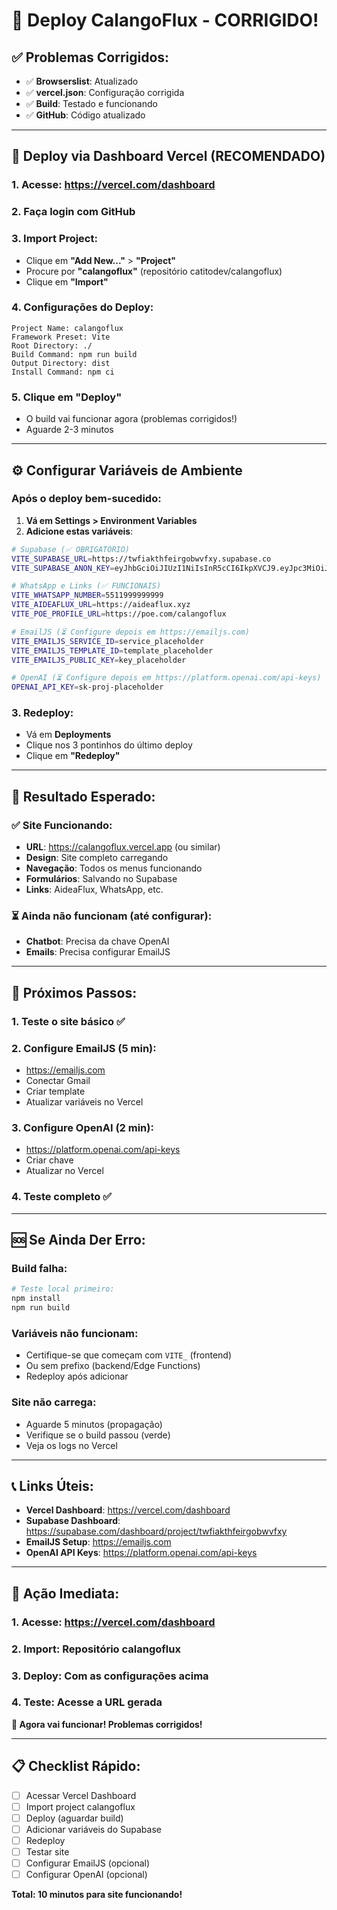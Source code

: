 # 🚀 Deploy CalangoFlux - CORRIGIDO!

## ✅ **Problemas Corrigidos:**
- ✅ **Browserslist**: Atualizado
- ✅ **vercel.json**: Configuração corrigida
- ✅ **Build**: Testado e funcionando
- ✅ **GitHub**: Código atualizado

---

## 🎯 **Deploy via Dashboard Vercel (RECOMENDADO)**

### 1. **Acesse**: https://vercel.com/dashboard

### 2. **Faça login com GitHub**

### 3. **Import Project**:
- Clique em **"Add New..."** > **"Project"**
- Procure por **"calangoflux"** (repositório catitodev/calangoflux)
- Clique em **"Import"**

### 4. **Configurações do Deploy**:
```
Project Name: calangoflux
Framework Preset: Vite
Root Directory: ./
Build Command: npm run build
Output Directory: dist
Install Command: npm ci
```

### 5. **Clique em "Deploy"**
- O build vai funcionar agora (problemas corrigidos!)
- Aguarde 2-3 minutos

---

## ⚙️ **Configurar Variáveis de Ambiente**

### Após o deploy bem-sucedido:

1. **Vá em Settings > Environment Variables**
2. **Adicione estas variáveis**:

```bash
# Supabase (✅ OBRIGATÓRIO)
VITE_SUPABASE_URL=https://twfiakthfeirgobwvfxy.supabase.co
VITE_SUPABASE_ANON_KEY=eyJhbGciOiJIUzI1NiIsInR5cCI6IkpXVCJ9.eyJpc3MiOiJzdXBhYmFzZSIsInJlZiI6InR3Zmlha3RoZmVpcmdvYnd2Znh5Iiwicm9sZSI6ImFub24iLCJpYXQiOjE3NTE4OTg5ODIsImV4cCI6MjA2NzQ3NDk4Mn0.v-VXxPgCtS34O1sjgGYpMIoF5lQXY9T0IpuORhB1ii0

# WhatsApp e Links (✅ FUNCIONAIS)
VITE_WHATSAPP_NUMBER=5511999999999
VITE_AIDEAFLUX_URL=https://aideaflux.xyz
VITE_POE_PROFILE_URL=https://poe.com/calangoflux

# EmailJS (⏳ Configure depois em https://emailjs.com)
VITE_EMAILJS_SERVICE_ID=service_placeholder
VITE_EMAILJS_TEMPLATE_ID=template_placeholder
VITE_EMAILJS_PUBLIC_KEY=key_placeholder

# OpenAI (⏳ Configure depois em https://platform.openai.com/api-keys)
OPENAI_API_KEY=sk-proj-placeholder
```

### 3. **Redeploy**:
- Vá em **Deployments**
- Clique nos 3 pontinhos do último deploy
- Clique em **"Redeploy"**

---

## 🎉 **Resultado Esperado:**

### ✅ **Site Funcionando:**
- **URL**: https://calangoflux.vercel.app (ou similar)
- **Design**: Site completo carregando
- **Navegação**: Todos os menus funcionando
- **Formulários**: Salvando no Supabase
- **Links**: AideaFlux, WhatsApp, etc.

### ⏳ **Ainda não funcionam (até configurar):**
- **Chatbot**: Precisa da chave OpenAI
- **Emails**: Precisa configurar EmailJS

---

## 🔧 **Próximos Passos:**

### 1. **Teste o site básico** ✅
### 2. **Configure EmailJS** (5 min):
   - https://emailjs.com
   - Conectar Gmail
   - Criar template
   - Atualizar variáveis no Vercel

### 3. **Configure OpenAI** (2 min):
   - https://platform.openai.com/api-keys
   - Criar chave
   - Atualizar no Vercel

### 4. **Teste completo** ✅

---

## 🆘 **Se Ainda Der Erro:**

### Build falha:
```bash
# Teste local primeiro:
npm install
npm run build
```

### Variáveis não funcionam:
- Certifique-se que começam com `VITE_` (frontend)
- Ou sem prefixo (backend/Edge Functions)
- Redeploy após adicionar

### Site não carrega:
- Aguarde 5 minutos (propagação)
- Verifique se o build passou (verde)
- Veja os logs no Vercel

---

## 📞 **Links Úteis:**

- **Vercel Dashboard**: https://vercel.com/dashboard
- **Supabase Dashboard**: https://supabase.com/dashboard/project/twfiakthfeirgobwvfxy
- **EmailJS Setup**: https://emailjs.com
- **OpenAI API Keys**: https://platform.openai.com/api-keys

---

## 🏁 **Ação Imediata:**

### 1. **Acesse**: https://vercel.com/dashboard
### 2. **Import**: Repositório calangoflux
### 3. **Deploy**: Com as configurações acima
### 4. **Teste**: Acesse a URL gerada

**🦎 Agora vai funcionar! Problemas corrigidos!**

---

## 📋 **Checklist Rápido:**
- [ ] Acessar Vercel Dashboard
- [ ] Import project calangoflux
- [ ] Deploy (aguardar build)
- [ ] Adicionar variáveis do Supabase
- [ ] Redeploy
- [ ] Testar site
- [ ] Configurar EmailJS (opcional)
- [ ] Configurar OpenAI (opcional)

**Total: 10 minutos para site funcionando!**